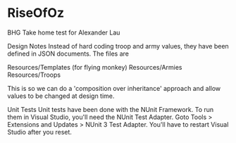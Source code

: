 # RiseOfOz
BHG Take home test for Alexander Lau

Design Notes
Instead of hard coding troop and army values, they have been defined in JSON documents. The files are

Resources/Templates (for flying monkey)
Resources/Armies
Resources/Troops

This is so we can do a 'composition over inheritance' approach and allow values to be changed at design time.

Unit Tests
Unit tests have been done with the NUnit Framework. To run them in Visual Studio, you'll need the NUnit Test Adapter.
Goto
Tools > Extensions and Updates > NUnit 3 Test Adapter. You'll have to restart Visual Studio after you reset.


